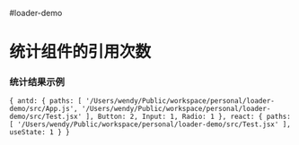 #loader-demo

# 统计组件的引用次数

### 统计结果示例

 `{
  antd: {
    paths: [
      '/Users/wendy/Public/workspace/personal/loader-demo/src/App.js',
      '/Users/wendy/Public/workspace/personal/loader-demo/src/Test.jsx'
    ],
    Button: 2,
    Input: 1,
    Radio: 1
  },
  react: {
    paths: [
      '/Users/wendy/Public/workspace/personal/loader-demo/src/Test.jsx'
    ],
    useState: 1
  }
}`

